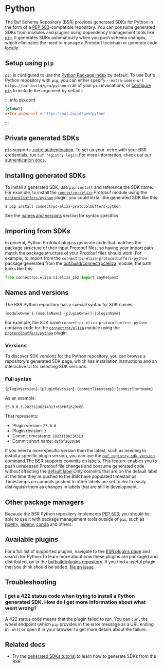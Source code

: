 # Python

The Buf Schema Repository (BSR) provides generated SDKs for Python in the form of a [PEP 503](https://peps.python.org/pep-0503/)\-compatible repository. You can consume generated SDKs from modules and plugins using dependency management tools like [`pip`](https://pip.pypa.io/en/stable/). It generates SDKs automatically when you push schema changes, which eliminates the need to manage a Protobuf toolchain or generate code locally.

## Setup using `pip`

`pip` is configured to use the [Python Package Index](https://pypi.org) by default. To use Buf's Python repository with `pip`, you can either specify `--extra-index-url https://buf.build/gen/python` in all of your `pip` invocations, or [configure `pip`](https://pip.pypa.io/en/stable/topics/configuration/) to include the argument by default:

::: info pip.conf

```ini
[global]
extra-index-url = https://buf.build/gen/python
```

:::

## Private generated SDKs

`pip` supports [.netrc authentication](https://pip.pypa.io/en/stable/topics/authentication/#netrc-support). To set up your .netrc with your BSR credentials, run `buf registry login`. For more information, check out our [authentication docs](../../authentication/#authenticating-locally).

## Installing generated SDKs

To install a generated SDK, use `pip install` and reference the SDK name. For example, to install the [`connectrpc/eliza`](https://buf.build/connectrpc/eliza) Protobuf module using the [`protocolbuffers/python`](https://buf.build/protocolbuffers/python) plugin, you could install the generated SDK like this:

```console
$ pip install connectrpc-eliza-protocolbuffers-python
```

See the [names and versions](#remote) section for syntax specifics.

## Importing from SDKs

In general, Python Protobuf plugins generate code that matches the package structure of their input Protobuf files, so having your import path match the package structure of your Protobuf files should work. For example, to import from the `connectrpc-eliza-protocolbuffers-python` package generated from the [buf.build/connectrpc/eliza](https://buf.build/connectrpc/eliza) module, the path looks like this:

```python
from connectrpc.eliza.v1.eliza_pb2 import SayRequest
```

## Names and versions

The BSR Python repository has a special syntax for SDK names:

```text
{moduleOwner}-{moduleName}-{pluginOwner}-{pluginName}
```

For example, the SDK name `connectrpc-eliza-protocolbuffers-python` contains code for the [`connectrpc/eliza`](https://buf.build/connectrpc/eliza) module using the [`protocolbuffers/python`](https://buf.build/protocolbuffers/python) plugin.

### Versions

To discover SDK versions for the Python repository, you can browse a repository's generated SDK page, which has installation instructions and an interactive UI for selecting SDK versions.

### Full syntax

```text
{pluginVersion}.{pluginRevision}.{commitTimestamp}+{commitShortName}
```

As an example:

```text
25.0.0.3.20231106214313+d8fbf2620c60
```

That represents:

- Plugin version: `25.0.0`
- Plugin revision: `3`
- Commit timestamp: `20231106214313`
- Commit short name: `d8fbf2620c60`

If you need a more specific version than the latest, such as needing to install a specific plugin version, you can use the [`buf registry sdk version` command](../../../reference/cli/buf/registry/sdk/version/).The BSR supports [commits on labels](../../../cli/modules-workspaces/#referencing-a-module). This feature enables you to push unreleased Protobuf file changes and consume generated code without affecting the [default label](../../repositories/#default-label).Only commits that are on the default label at the time they're pushed to the BSR have populated timestamps. Timestamps on commits pushed to other labels are set to `dev` to easily distinguish them as changes in labels that are still in development.

## Other package managers

Because the BSR Python repository implements [PEP 503](https://peps.python.org/pep-0503/), you should be able to use it with package management tools outside of `pip`, such as [poetry](https://python-poetry.org), [pipenv](https://pipenv.pypa.io/en/latest/), [conda](https://docs.conda.io/en/latest/) and others.

## Available plugins

For a full list of supported plugins, navigate to the [BSR plugins page](https://buf.build/plugins) and search for Python.To learn more about how these plugins are packaged and distributed, go to the [bufbuild/plugins repository](https://github.com/bufbuild/plugins). If you find a useful plugin that you think should be added, [file an issue](https://github.com/bufbuild/plugins/issues/new/choose).

## Troubleshooting

### I get a 422 status code when trying to install a Python generated SDK. How do I get more information about what went wrong?

A 422 status code means that the plugin failed to run. You can `curl` the wheel endpoint (which `pip` provides in the error message as a URL ending in `.whl`) or open it in your browser to get more details about the failure.

## Related docs

- Try the [generated SDKs tutorial](../tutorial/) to learn how to generate SDKs from the BSR.
